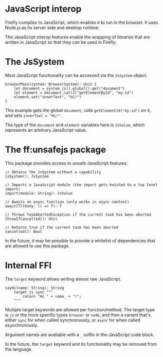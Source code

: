 # JavaScript interop

Firefly compiles to JavaScript, which enables it to run in the browser.
It uses Node.js as its server side and desktop runtime.

The JavaScript interop features enable the wrapping of libraries that are written in JavaScript so that they can be used in Firefly.


# The JsSystem

Most JavaScript functionality can be accessed via the `JsSystem` object.

```firefly
browserMain(system: BrowserSystem): Unit {
    let document = system.js().global().get("document")
    let element = document.call1("getElementById", "my-id")
    element.set("innerText", "Hi!")
}
```

This example gets the global `document`, calls `getElementId("my-id")` on it, and sets `innerText = "Hi!"`.

The type of the `document` and `element` variables here is `JsValue`, which represents an arbitrary JavaScript value.


# The ff:unsafejs package

This package provides access to unsafe JavaScript features:

```firefly
// Obtains the JsSystem without a capability
jsSystem(): JsSystem

// Imports a JavaScript module (the import gets hoisted to a top level import)
import(module: String): JsValue

// Awaits an async function (only works in async context)
await[T](body: () => T): T

// Throws TaskAbortedException if the current task has been aborted
throwIfCancelled(): Unit

// Returns true if the current task has been aborted
cancelled(): Bool
```

In the future, it may be possible to provide a whitelist of dependencies that are allowed to use this package.


# Internal FFI

The `target` keyword allows writing almost raw JavaScript.

```firefly
sayHi(name: String): String
    target js sync """
        return "Hi " + name_ + "!";
    """
```

Multiple target keywords are allowed per function/method. 
The target type is `js` or the more specific types `browser` or `node`, and then a variant that's either `sync` for when called synchronously, or `async` for when called asynchronously.

Argument names are avaliable with a `_` suffix in the JavaScript code block.

In the future, the `target` keyword and its functionality may be removed from the language.
